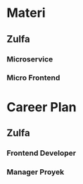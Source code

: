# Materi
## Zulfa
### Microservice
### Micro Frontend

# Career Plan
## Zulfa
### Frontend Developer
### Manager Proyek 
